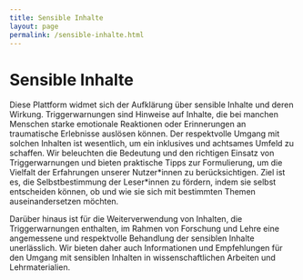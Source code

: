 ```yaml
---
title: Sensible Inhalte
layout: page
permalink: /sensible-inhalte.html
---
```


# Sensible Inhalte

Diese Plattform widmet sich der Aufklärung über sensible Inhalte und deren Wirkung. Triggerwarnungen sind Hinweise auf Inhalte, die bei manchen Menschen starke emotionale Reaktionen oder Erinnerungen an traumatische Erlebnisse auslösen können. Der respektvolle Umgang mit solchen Inhalten ist wesentlich, um ein inklusives und achtsames Umfeld zu schaffen. Wir beleuchten die Bedeutung und den richtigen Einsatz von Triggerwarnungen und bieten praktische Tipps zur Formulierung, um die Vielfalt der Erfahrungen unserer Nutzer\*innen zu berücksichtigen. Ziel ist es, die Selbstbestimmung der Leser*innen zu fördern, indem sie selbst entscheiden können, ob und wie sie sich mit bestimmten Themen auseinandersetzen möchten.

Darüber hinaus ist für die Weiterverwendung von Inhalten, die Triggerwarnungen enthalten, im Rahmen von Forschung und Lehre eine angemessene und respektvolle Behandlung der sensiblen Inhalte unerlässlich. Wir bieten daher auch Informationen und Empfehlungen für den Umgang mit sensiblen Inhalten in wissenschaftlichen Arbeiten und Lehrmaterialien.

